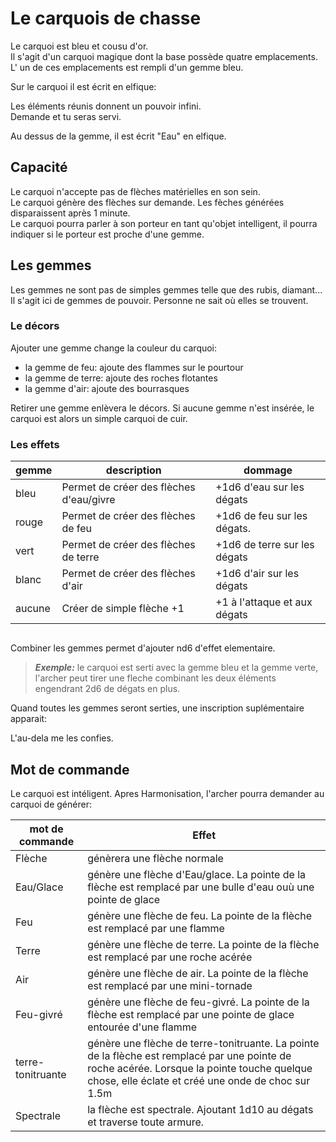 # Le carquois de chasse

Le carquoi est bleu et cousu d'or.  
Il s'agit d'un carquoi magique dont la base possède quatre emplacements.
L' un de ces emplacements est rempli d'un gemme bleu.

Sur le carquoi il est écrit en elfique:  
<div class='descriptive'>
Les éléments réunis donnent un pouvoir infini. </br>
Demande et tu seras servi.
</div>

Au dessus de la gemme, il est écrit "Eau" en elfique.  

## Capacité

Le carquoi n'accepte pas de flèches matérielles en son sein.  
Le carquoi génère des flèches sur demande. Les fèches générées disparaissent après 1 minute.  
Le carquoi pourra parler à son porteur en tant qu'objet intelligent, il pourra indiquer si le porteur est proche d'une gemme.

## Les gemmes

Les gemmes ne sont pas de simples gemmes telle que des rubis, diamant... Il s'agit ici de gemmes de pouvoir. Personne ne sait où elles se trouvent.

### Le décors

Ajouter une gemme change la couleur du carquoi:

- la gemme de feu: ajoute des flammes sur le pourtour
- la gemme de terre: ajoute des roches flotantes 
- la gemme d'air: ajoute des bourrasques

Retirer une gemme enlèvera le décors. Si aucune gemme n'est insérée, le 
carquoi est alors un simple carquoi de cuir.

### Les effets

|gemme|description|dommage|
|--|--|--|
|bleu|Permet de créer des flèches d'eau/givre|+1d6 d'eau sur les dégats|
|rouge|Permet de créer des flèches de feu|+1d6 de feu sur les dégats.|
|vert|Permet de créer des flèches de terre|+1d6 de terre sur les dégats|
|blanc|Permet de créer des flèches d'air|+1d6 d'air sur les dégats|
|aucune|Créer de simple flèche +1|+1 à l'attaque et aux dégats|

```
```

Combiner les gemmes permet d'ajouter nd6 d'effet elementaire. 
> ***Exemple:***
> le carquoi est serti avec la gemme bleu et la gemme verte, l'archer peut tirer une fleche combinant les deux éléments engendrant 2d6 de dégats en plus.


Quand toutes les gemmes seront serties, une inscription suplémentaire apparait:
<div class='descriptive'>  
L'au-dela me les confies.
</div> 

## Mot de commande

Le carquoi est intéligent. Apres Harmonisation, l'archer pourra demander au carquoi de générer:

| mot de commande | Effet |
|--|--|
| Flèche | génèrera une flèche normale |
| Eau/Glace | génère une flèche d'Eau/glace. La pointe de la flèche est remplacé par une bulle d'eau ouù une pointe de glace |
| Feu | génère une flèche de feu. La pointe de la flèche est remplacé par une flamme |
| Terre | génère une flèche de terre. La pointe de la flèche est remplacé par une roche acérée |
| Air | génère une flèche de air. La pointe de la flèche est remplacé par une mini-tornade |
| Feu-givré | génère une flèche de feu-givré. La pointe de la flèche est remplacé par une pointe de glace entourée d'une flamme |
| terre-tonitruante | génère une flèche de terre-tonitruante. La pointe de la flèche est remplacé par une pointe de roche acérée. Lorsque la pointe touche quelque chose, elle éclate et créé une onde de choc sur 1.5m |
| Spectrale | la flèche est spectrale. Ajoutant 1d10 au dégats et traverse toute armure. |
